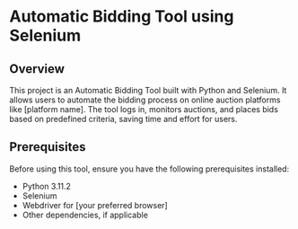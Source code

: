 # Automatic Bidding Tool using Selenium

## Overview

This project is an Automatic Bidding Tool built with Python and Selenium. It allows users to automate the bidding process on online auction platforms like [platform name]. The tool logs in, monitors auctions, and places bids based on predefined criteria, saving time and effort for users.

## Prerequisites

Before using this tool, ensure you have the following prerequisites installed:

- Python 3.11.2
- Selenium
- Webdriver for [your preferred browser]
- Other dependencies, if applicable

